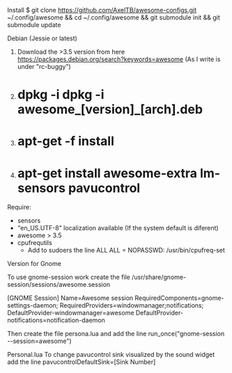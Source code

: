 Install
$ git clone https://github.com/AxelTB/awesome-configs.git ~/.config/awesome && cd ~/.config/awesome && git submodule init && git submodule update

Debian (Jessie or latest)
1. Download the >3.5 version from here https://packages.debian.org/search?keywords=awesome (As I write is under "rc-buggy")
2. # dpkg -i dpkg -i awesome_[version]_[arch].deb
3. # apt-get -f install
4. # apt-get install awesome-extra lm-sensors pavucontrol


Require:
* sensors
* "en_US.UTF-8" localization available (If the system default is diferent)
* awesome > 3.5
* cpufrequtils
    * Add to sudoers the line ALL ALL = NOPASSWD: /usr/bin/cpufreq-set

Version for Gnome

To use gnome-session work create the file /usr/share/gnome-session/sessions/awesome.session

[GNOME Session]
Name=Awesome session
RequiredComponents=gnome-settings-daemon;
RequiredProviders=windowmanager;notifications;
DefaultProvider-windowmanager=awesome
DefaultProvider-notifications=notification-daemon

Then create the file persona.lua and add the line
run_once("gnome-session --session=awesome")



Personal.lua
To change pavucontrol sink visualized by the sound widget add the line
pavucontrolDefaultSink=[Sink Number]
